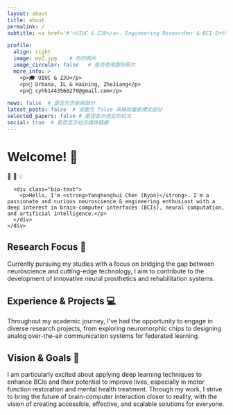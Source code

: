```yaml
---
layout: about
title: about
permalink: /
subtitle: <a href='#'>UIUC & ZJU</a>. Engineering Researcher & BCI Enthusiast.

profile:
  align: right
  image: my2.jpg    # 你的照片
  image_circular: false   # 是否使用圆形照片
  more_info: >
    <p>🎓 UIUC & ZJU</p>
    <p>📍 Urbana, IL & Haining, ZheJiang</p>
    <p>📧 cyhh1443560270@gmail.com</p>

news: false  # 是否包含新闻部分
latest_posts: false  # 设置为 false 来移除最新博文部分
selected_papers: false # 是否显示选定的论文
social: true  # 是否显示社交媒体链接
---
```


# Welcome! 👋

<div class="row">
  <div class="col-sm-12">
    <div class="about-section">
      <div class="bio-header">
        <span class="emoji-large">🧠</span>
        <span class="emoji-large">🤖</span>
        <span class="emoji-large">💡</span>
      </div>
      
      <div class="bio-text">
        <p>Hello, I'm <strong>Yanghonghui Chen (Ryon)</strong>. I'm a passionate and curious neuroscience & engineering enthusiast with a deep interest in brain-computer interfaces (BCIs), neural computation, and artificial intelligence.</p>
      </div>
    </div>
  </div>
</div>

## Research Focus 🔬

<div class="row">
  <div class="col-sm-12">
    <div class="research-interests">
      <p>Currently pursuing my studies with a focus on bridging the gap between neuroscience and cutting-edge technology, I aim to contribute to the development of innovative neural prosthetics and rehabilitation systems.</p>
    </div>
  </div>
</div>

## Experience & Projects 💻

<div class="row">
  <div class="col-sm-12">
    <div class="experience">
      <p>Throughout my academic journey, I've had the opportunity to engage in diverse research projects, from exploring neuromorphic chips to designing analog over-the-air communication systems for federated learning.</p>
    </div>
  </div>
</div>

## Vision & Goals 🎯

<div class="row">
  <div class="col-sm-12">
    <div class="vision">
      <p>I am particularly excited about applying deep learning techniques to enhance BCIs and their potential to improve lives, especially in motor function restoration and mental health treatment. Through my work, I strive to bring the future of brain-computer interaction closer to reality, with the vision of creating accessible, effective, and scalable solutions for everyone.</p>
    </div>
  </div>
</div>
